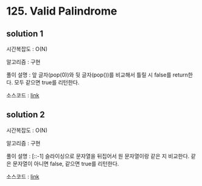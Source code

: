 # 125. Valid Palindrome

## solution 1

시간복잡도 : O(N)

알고리즘 : 구현

풀이 설명 : 앞 글자(pop(0))와 뒷 글자(pop())를 비교해서 틀릴 시 false를 return한다. 모두 같으면 true를 리턴한다.

소스코드 : [link](<./125-zeze1004(1).py>)

## solution 2

시간복잡도 : O(N)

알고리즘 : 구현

풀이 설명 : [::-1] 슬라이싱으로 문자열을 뒤집어서 원 문자열이랑 같은 지 비교한다. 같은 문자열이 아니면 false, 같으면 true를 리턴한다.

소스코드 : [link](<./125-zeze1004(2).py>)
